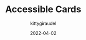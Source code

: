 ---
author: kittygiraudel
date: 2022-04-02
permalink: false
tags:
  - accessibility
  - html
  - css
target_url: https://kittygiraudel.com/2022/04/02/accessible-cards/
title: Accessible Cards
---